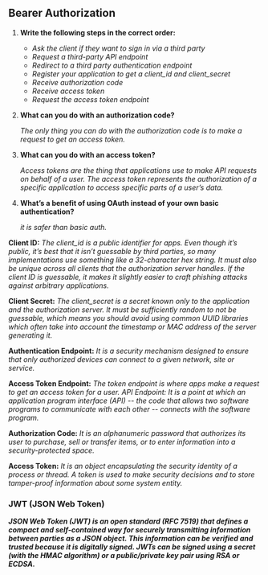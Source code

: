 ## Bearer Authorization

1. **Write the following steps in the correct order:**

    - *Ask the client if they want to sign in via a third party*
    - *Request a third-party API endpoint*
    - *Redirect to a third party authentication endpoint* 
    - *Register your application to get a client_id and client_secret*
    - *Receive authorization code*
    - *Receive access token*
    - *Request the access token endpoint*



2. **What can you do with an authorization code?**

    *The only thing you can do with the authorization code is to make a request to get an access token.*

3. **What can you do with an access token?**

    *Access tokens are the thing that applications use to make API requests on behalf of a user. The access token represents the authorization of a specific application to access specific parts of a user’s data.*

4. **What’s a benefit of using OAuth instead of your own basic authentication?**

    *it is safer than basic auth.*



**Client ID:** *The client_id is a public identifier for apps. Even though it’s public, it’s best that it isn’t guessable by third parties, so many implementations use something like a 32-character hex string. It must also be unique across all clients that the authorization server handles. If the client ID is guessable, it makes it slightly easier to craft phishing attacks against arbitrary applications.*

**Client Secret:** *The client_secret is a secret known only to the application and the authorization server. It must be sufficiently random to not be guessable, which means you should avoid using common UUID libraries which often take into account the timestamp or MAC address of the server generating it.*

**Authentication Endpoint:** *It is a security mechanism designed to ensure that only authorized devices can connect to a given network, site or service.*


**Access Token Endpoint:** *The token endpoint is where apps make a request to get an access token for a user. API Endpoint: It is a point at which an application program interface (API) -- the code that allows two software programs to communicate with each other -- connects with the software program.*


**Authorization Code:** *It is an alphanumeric password that authorizes its user to purchase, sell or transfer items, or to enter information into a security-protected space.*


**Access Token:** *It is an object encapsulating the security identity of a process or thread. A token is used to make security decisions and to store tamper-proof information about some system entity.*

### JWT (JSON Web Token)

***JSON Web Token (JWT) is an open standard (RFC 7519) that defines a compact and self-contained way for securely transmitting information between parties as a JSON object. This information can be verified and trusted because it is digitally signed. JWTs can be signed using a secret (with the HMAC algorithm) or a public/private key pair using RSA or ECDSA.***


